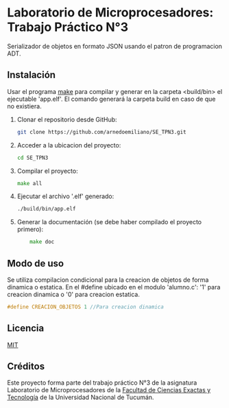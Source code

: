 # Laboratorio de Microprocesadores: Trabajo Práctico N°3

Serializador de objetos en formato JSON usando el patron de programacion ADT.

## Instalación

Usar el programa [make](https://www.gnu.org/software/make/) para compilar y generar en la carpeta <build/bin> el ejecutable 'app.elf'. El comando generará la carpeta build en caso de que no existiera.  
1. Clonar el repositorio desde GitHub:

    ```bash
    git clone https://github.com/arnedoemiliano/SE_TPN3.git
    ```
2. Acceder a la ubicacion del proyecto:
     ```bash
    cd SE_TPN3
    ```
3. Compilar el proyecto:
     ```go
    make all
    ```
4. Ejecutar el archivo '.elf' generado:
     ```bash
    ./build/bin/app.elf
    ```
5. Generar la documentación (se debe haber compilado el proyecto primero):
    ```go
        make doc
    ```

## Modo de uso

Se utiliza compilacion condicional para la creacion de objetos de forma dinamica o estatica. En el #define ubicado en el modulo 'alumno.c': '1' para creacion dinamica o '0' para creacion estatica.
```c
#define CREACION_OBJETOS 1 //Para creacion dinamica
```


## Licencia

[MIT](https://choosealicense.com/licenses/mit/)

## Créditos

Este proyecto forma parte del trabajo práctico N°3 de la asignatura Laboratorio de Microprocesadores de la [Facultad de Ciencias Exactas y Tecnología](https://www.facet.unt.edu.ar/) de la Universidad Nacional de Tucumán.


